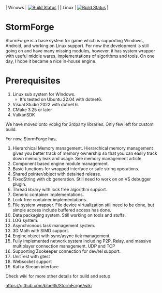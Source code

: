 
| Winows | [![Build Status](http://dev-build.fishing-on.com:8080/buildStatus/icon?job=StormForge%2FCodeCI_Win)](http://dev-build.fishing-on.com:8080/buildStatus/icon?job=StormForge%2FCodeCI_Win) |
| Linux | [![Build Status](http://dev-build.fishing-on.com:8080/buildStatus/icon?job=StormForge%2FCodeCI_Linux)](http://dev-build.fishing-on.com:8080/job/StormForge/job/CodeCI_Linux/) |
 


# StormForge

StormForge is a base system for game which is supporting Windows, Android, and working on Linux support.
For now the development is still going on and have many missing modules, however, it has system wrapper with useful middle wares, implementations of algorithms and tools. On one day, I hope it became a nice in-house engine.

# Prerequisites
1. Linux sub system for WIndows. 
	- It's tested on Ubuntu 22.04 with dotnet6.
1. Visual Studio 2022 with dotnet 6. 
1. CMake 3.25 or later
1. VulkanSDK

We have moved onto vcpkg for 3rdparty libraries. Only few left for custom build.


For now, StormForge has,
1. Hierarchical Memory management. Hierarchical memory management gives you better track of memory ownership so that you can easily track down memory leak and usage. See memory management article.
1. Component based engine module management.
1. Basic functions for wrapped interface or safe string operations.
1. Shared pointer/object with detained release.
1. FixedString with db generation. Still need to work on on VS debugger plugin.
1. Thread library with lock free algorithm support.
1. Generic container implementations.
1. Lock free container implementations.
1. File system wrapper. File device virtualization still need to be done, but simple access include buffered access has done.
1. Data packaging system. Still working on tools and stuffs.
1. LOG system.
1. Asynchronous task management system.
1. 3D Math with SIMD support.
1. Engine object with sync/async tick management.
1. Fully implemented network system including P2P, Relay, and massive multiplayer connection management. UDP and TCP
1. Supporting Zookeeper connection for dev/rel support.
1. UnitTest with gtest
1. Websocket support
1. Kafka Stream interface



Check wiki for more other details for build and setup

https://github.com/blue3k/StormForge/wiki




